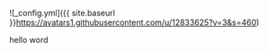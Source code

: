 ![_config.yml]({{ site.baseurl }}https://avatars1.githubusercontent.com/u/12833625?v=3&s=460)

hello word
